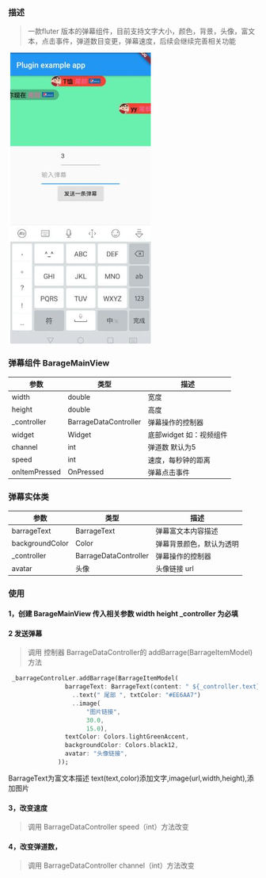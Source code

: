 
### 描述
>一款fluter 版本的弹幕组件，目前支持文字大小，颜色，背景，头像，富文本，点击事件，弹道数目变更，弹幕速度，后续会继续完善相关功能

![弹幕](https://github.com/gzzhangbl/flutter_plugin_barrage/blob/master/demo_barrage.jpg "弹幕")

### 弹幕组件 BarageMainView
  
参数 | 类型 |  描述  
-|-|-
width | double | 宽度 |
height | double | 高度 |
_controller | BarrageDataController | 弹幕操作的控制器 |
widget | Widget | 底部widget 如：视频组件 |
channel | int | 弹道数 默认为5|
speed | int |速度，每秒钟的距离|
onItemPressed | OnPressed | 弹幕点击事件|

### 弹幕实体类
参数 | 类型 |  描述  
-|-|-
barrageText | BarrageText | 弹幕富文本内容描述 |
backgroundColor | Color | 弹幕背景颜色，默认为透明 |
_controller | BarrageDataController | 弹幕操作的控制器 |
avatar | 头像 | 头像链接 url |

### 使用 
#### 1，创建 BarageMainView 传入相关参数 width height _controller 为必填
#### 2 发送弹幕 
>调用 控制器 BarrageDataController的 addBarrage(BarrageItemModel)方法 
```dart
 _barrageControlLer.addBarrage(BarrageItemModel(
                barrageText: BarrageText(content: " ${_controller.text}")
                  ..text(" 尾部 ", txtColor: "#EE6AA7")
                  ..image(
                      "图片链接",
                      30.0,
                      15.0),
                textColor: Colors.lightGreenAccent,
                backgroundColor: Colors.black12,
                avatar: "头像链接",
              ));
```
BarrageText为富文本描述 text(text,color)添加文字,image(url,width,height),添加图片
#### 3，改变速度 
>调用 BarrageDataController speed（int）方法改变
#### 4，改变弹道数，
>调用 BarrageDataController channel（int）方法改变
  


